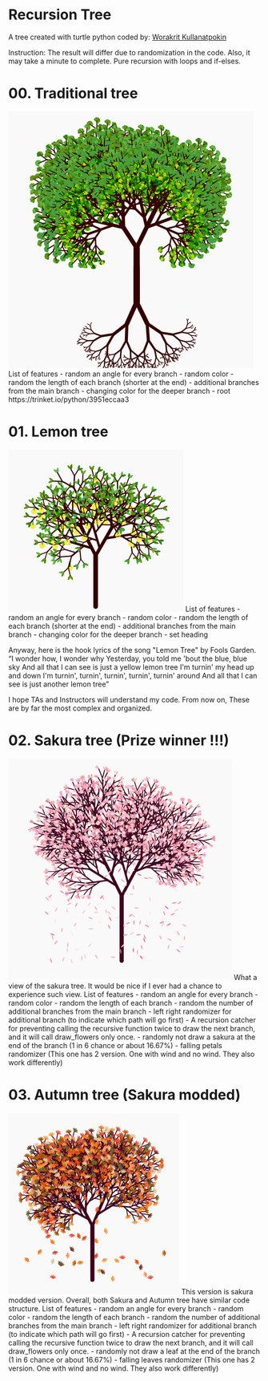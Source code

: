 # Recursion Tree
A tree created with turtle python
coded by: [Worakrit Kullanatpokin](https://github.com/uzimpp)

Instruction: The result will differ due to randomization in the code. Also, it may take a minute to complete. Pure recursion with loops and if-elses.

# 00. Traditional tree
<img src="public/img/traditional.png">
List of features
- random an angle for every branch
- random color
- random the length of each branch (shorter at the end)
- additional branches from the main branch
- changing color for the deeper branch
- root
https://trinket.io/python/3951eccaa3



# 01. Lemon tree
<img src="public/img/lemon.png">
List of features
- random an angle for every branch
- random color
- random the length of each branch (shorter at the end)
- additional branches from the main branch
- changing color for the deeper branch
- set heading

Anyway, here is the hook lyrics of the song "Lemon Tree" by Fools Garden.
“I wonder how, I wonder why
Yesterday, you told me 'bout the blue, blue sky
And all that I can see is just a yellow lemon tree
I'm turnin' my head up and down
I'm turnin', turnin', turnin', turnin', turnin' around
And all that I can see is just another lemon tree”

I hope TAs and Instructors will understand my code. From now on, These are by far the most complex and organized.



# 02. Sakura tree (Prize winner !!!)
<img src="public/img/sakura.png">
What a view of the sakura tree. It would be nice if I ever had a chance to experience such view.
List of features
- random an angle for every branch
- random color
- random the length of each branch
- random the number of additional branches from the main branch
- left right randomizer for additional branch (to indicate which path will go first)
- A recursion catcher for preventing calling the recursive function twice to draw the next branch, and it will call draw_flowers only once.
- randomly not draw a sakura at the end of the branch (1 in 6 chance or about 16.67%)
- falling petals randomizer (This one has 2 version. One with wind and no wind. They also work differently)



# 03. Autumn tree (Sakura modded)
<img src="public/img/autumn.png">
This version is sakura modded version. Overall, both Sakura and Autumn tree have similar code structure.
List of features
- random an angle for every branch
- random color
- random the length of each branch
- random the number of additional branches from the main branch
- left right randomizer for additional branch (to indicate which path will go first)
- A recursion catcher for preventing calling the recursive function twice to draw the next branch, and it will call draw_flowers only once.
- randomly not draw a leaf at the end of the branch (1 in 6 chance or about 16.67%)
- falling leaves randomizer (This one has 2 version. One with wind and no wind. They also work differently)
